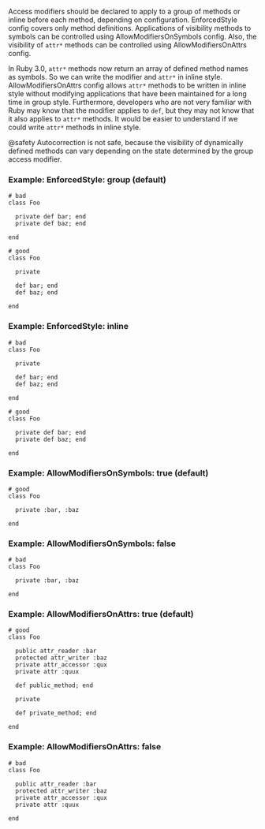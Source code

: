 Access modifiers should be declared to apply to a group of methods
or inline before each method, depending on configuration.
EnforcedStyle config covers only method definitions.
Applications of visibility methods to symbols can be controlled
using AllowModifiersOnSymbols config.
Also, the visibility of `attr*` methods can be controlled using
AllowModifiersOnAttrs config.

In Ruby 3.0, `attr*` methods now return an array of defined method names
as symbols. So we can write the modifier and `attr*` in inline style.
AllowModifiersOnAttrs config allows `attr*` methods to be written in
inline style without modifying applications that have been maintained
for a long time in group style. Furthermore, developers who are not very
familiar with Ruby may know that the modifier applies to `def`, but they
may not know that it also applies to `attr*` methods. It would be easier
to understand if we could write `attr*` methods in inline style.

@safety
    Autocorrection is not safe, because the visibility of dynamically
    defined methods can vary depending on the state determined by
    the group access modifier.

### Example: EnforcedStyle: group (default)
    # bad
    class Foo

      private def bar; end
      private def baz; end

    end

    # good
    class Foo

      private

      def bar; end
      def baz; end

    end

### Example: EnforcedStyle: inline
    # bad
    class Foo

      private

      def bar; end
      def baz; end

    end

    # good
    class Foo

      private def bar; end
      private def baz; end

    end

### Example: AllowModifiersOnSymbols: true (default)
    # good
    class Foo

      private :bar, :baz

    end

### Example: AllowModifiersOnSymbols: false
    # bad
    class Foo

      private :bar, :baz

    end

### Example: AllowModifiersOnAttrs: true (default)
    # good
    class Foo

      public attr_reader :bar
      protected attr_writer :baz
      private attr_accessor :qux
      private attr :quux

      def public_method; end

      private

      def private_method; end

    end

### Example: AllowModifiersOnAttrs: false
    # bad
    class Foo

      public attr_reader :bar
      protected attr_writer :baz
      private attr_accessor :qux
      private attr :quux

    end